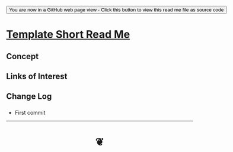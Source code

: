 <span style=display:none; >[You are now in a GitHub source code view - click this link to view Read Me file as a web page]( https://jaanga.github.io/#cookbook-html/examples/0-templates/README.md "View file as a web page." ) </span>


<div><input type=button onclick="window.location.href='https://github.com/jaanga/jaanga.github.io/tree/master/cookbook-threejs/examples/0-templates/README.md'";
value='You are now in a GitHub web page view - Click this button to view this read me file as source code' ></div>

# [Template Short Read Me]( #README.md )

<!--
<iframe src=https://pushme-pullyou.github.io/tootoo-templates/basic-html.html width=100% height=500px ></iframe>
_basic-html.html_
<span style="display: none" >Iframes are not viewable in GitHub source code view</span>

## Full Screen: []( .html )
-->


## Concept


## Links of Interest


## Change Log


###

* First commit

***
# <center title="hello!" ><a href=javascript:window.scrollTo(0,0); style=text-decoration:none; > ❦ </a></center>
